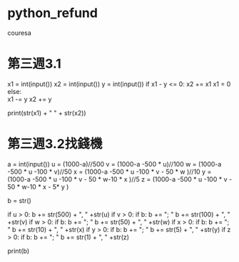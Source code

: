 # python_refund
couresa

# 第三週3.1

x1 = int(input())
x2 = int(input())
y = int(input())
if  x1 - y <= 0:
     x2 += x1
     x1 = 0
else:  
    x1 -= y
    x2 += y

print(str(x1) + " " + str(x2))

# 第三週3.2找錢機

a = int(input())
u = (1000-a)//500
v = (1000-a -500 * u)//100
w = (1000-a -500 * u -100 * v)//50
x = (1000-a -500 * u -100 * v - 50 * w )//10
y = (1000-a -500 * u -100 * v - 50 * w-10 * x )//5
z = (1000-a -500 * u -100 * v - 50 * w-10 * x - 5* y )

b = str()

if u > 0:
   b += str(500) + ", " +str(u)
if v > 0:
   if b:
       b += "; " 
   b += str(100) + ", " +str(v)
if w > 0:
   if b:
      b += "; " 
   b += str(50) + ", " +str(w)
if x > 0:
   if b:
      b += "; "
   b += str(10) + ", " +str(x)
if y > 0:
   if b:
      b += "; "
   b += str(5) + ", " +str(y) 
if z > 0:
   if b:
      b += "; "
   b += str(1) + ", " +str(z)   

print(b)

